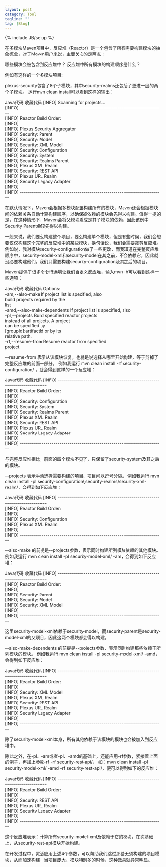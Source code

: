 ```yaml
---
layout: post
category: Tool
tagline: ""
tag: [Blog]
---
```

{% include JB/setup %}

在多模块Maven项目中，反应堆（Reactor）是一个包含了所有需要构建模块的抽象概念，对于Maven用户来说，主要关心的是两点：
 
哪些模块会被包含到反应堆中？
反应堆中所有模块的构建顺序是什么？
 
例如有这样的一个多模块项目:
 
plexus-security包含了8个子模块，其中security-realms还包括了更进一层的两个子模块。
运行mvn clean install可以看到这样的输出：
 
Java代码  收藏代码
[INFO] Scanning for projects...  
[INFO] ------------------------------------------------------------------------  
[INFO] Reactor Build Order:  
[INFO]   
[INFO] Plexus Security Aggregator  
[INFO] Security: Parent  
[INFO] Security: Model  
[INFO] Security: XML Model  
[INFO] Security: Configuration  
[INFO] Security: System  
[INFO] Security: Realms Parent  
[INFO] Plexus XML Realm  
[INFO] Security: REST API  
[INFO] Plexus URL Realm  
[INFO] Security Legacy Adapter  
[INFO]                                                                           
[INFO] ------------------------------------------------------------------------  
 
在默认情况下，Maven会根据多模块配置构建所有的模块，Maven还会根据模块间的依赖关系自动计算构建顺序，以确保被依赖的模块会先得以构建。值得一提的是，在这种情形下，Maven会将父模块看成是其子模块的依赖，因此该例中Security Parent会较先得以构建。
 
一般来说，我们要么构建整个项目，要么构建单个模块，但是有些时候，我们会想要仅仅构建这个完整的反应堆中的某些模块，换句话说，我们会需要裁剪反应堆。
例如说，我对模块security-configuration做了一些更改，而我知道在完整反应堆顺序中，security-model-xml和security-model在其之前，不会依赖它，因此就没必要构建他们。我们只需要构建security-configuration及其之后的项目。
 
Maven提供了很多命令行选项让我们自定义反应堆，输入mvn -h可以看到这样一些选项：
 
Java代码  收藏代码
Options:  
 -am,--also-make                        If project list is specified, also  
                                        build projects required by the  
                                        list  
 -amd,--also-make-dependents            If project list is specified, also  
 -pl,--projects <arg>                   Build specified reactor projects  
                                        instead of all projects. A project  
                                        can be specified by  
                                        [groupId]:artifactId or by its  
                                        relative path.  
 -rf,--resume-from <arg>                Resume reactor from specified  
                                        project  
 
 
--resume-from 表示从该模块恢复，也就是说选择从哪里开始构建，等于剪掉了完整反应堆的前面一部分。
例如我运行 mvn clean install -rf security-configuration/ ，就会得到这样的一个反应堆：
 
Java代码  收藏代码
[INFO] ------------------------------------------------------------------------  
[INFO] Reactor Build Order:  
[INFO]   
[INFO] Security: Configuration  
[INFO] Security: System  
[INFO] Security: Realms Parent  
[INFO] Plexus XML Realm  
[INFO] Security: REST API  
[INFO] Plexus URL Realm  
[INFO] Security Legacy Adapter  
[INFO]                                                                           
[INFO] ------------------------------------------------------------------------  
  
与完整反应堆相比，前面的四个模块不见了，只保留了security-system及其之后的模块。
 
--projects 表示手动选择需要构建的项目，项目间以逗号分隔。
例如我运行 mvn clean install -pl security-configuration/,security-realms/security-xml-realm/，会得到如下反应堆：
 
Java代码  收藏代码
[INFO] ------------------------------------------------------------------------  
[INFO] Reactor Build Order:  
[INFO]   
[INFO] Security: Configuration  
[INFO] Plexus XML Realm  
[INFO]                                                                           
[INFO] ------------------------------------------------------------------------  
 
--also-make 的前提是--projects参数，表示同时构建所列模块依赖的其他模块。
例如我运行 mvn clean install -pl security-model-xml/ -am，会得到如下反应堆：
 
Java代码  收藏代码
[INFO] ------------------------------------------------------------------------  
[INFO] Reactor Build Order:  
[INFO]   
[INFO] Security: Parent  
[INFO] Security: Model  
[INFO] Security: XML Model  
[INFO]                                                                           
[INFO] ------------------------------------------------------------------------  
 
 
这里security-model-xml依赖于security-model，而security-parent是security-model-xml的父项目，因此这两个模块都会得以构建。
 
--also-make-dependents 的前提是--projects参数，表示同时构建那些依赖于所列模块的模块。
例如我运行 mvn clean install -pl security-model-xml/ -amd，会得到如下反应堆：
 
Java代码  收藏代码
[INFO] ------------------------------------------------------------------------  
[INFO] Reactor Build Order:  
[INFO]   
[INFO] Security: XML Model  
[INFO] Plexus XML Realm  
[INFO] Security: REST API  
[INFO] Plexus URL Realm  
[INFO] Security Legacy Adapter  
[INFO]                                                                           
[INFO] ------------------------------------------------------------------------  
 
 
除了security-model-xml本身，所有其他依赖于该模块的模块也会被加入到反应堆中。
 
除此之外，在-pl、-am或者-pl、-amd的基础上，还能应用-rf参数，紧接着上面的例子，再加上参数-rf -rf security-rest-api/，
如：mvn clean install -pl security-model-xml/ -amd -rf security-rest-api/，便可以得到如下的反应堆：
 
Java代码  收藏代码
[INFO] ------------------------------------------------------------------------  
[INFO] Reactor Build Order:  
[INFO]   
[INFO] Security: REST API  
[INFO] Plexus URL Realm  
[INFO] Security Legacy Adapter  
[INFO]                                                                           
[INFO] ------------------------------------------------------------------------  
 
 
这个反应堆表示：计算所有security-model-xml及依赖于它的模块，在次基础上，从security-rest-api模块开始构建。
 
在开发过程中，灵活应用上述4个参数，可以帮助我们跳过那些无须构建的项目模块，从而加速构建，当项目庞大，模块特别多的时候，这种效果就异常明显。